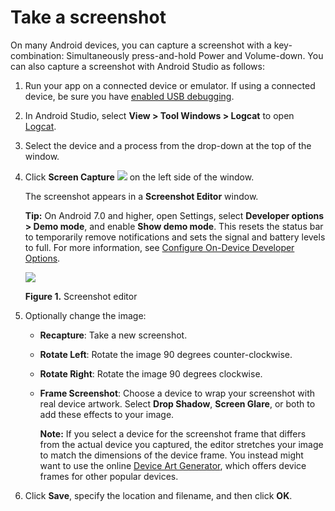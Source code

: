 # Take a screenshot

On many Android devices, you can capture a screenshot with a key\-combination: Simultaneously press\-and\-hold Power and Volume\-down. You can also capture a screenshot with Android Studio as follows:

1.  Run your app on a connected device or emulator. If using a connected device, be sure you have [enabled USB debugging](https://developer.android.com/studio/run/device#setting-up).
2.  In Android Studio, select **View > Tool Windows > Logcat** to open [Logcat](https://developer.android.com/studio/debug/am-logcat).
3.  Select the device and a process from the drop\-down at the top of the window.
4.  Click **Screen Capture** ![](https://developer.android.com/studio/images/buttons/monitor-screenshot.png) on the left side of the window.

    The screenshot appears in a **Screenshot Editor** window.

    **Tip:** On Android 7.0 and higher, open Settings, select **Developer options > Demo mode**, and enable **Show demo mode**. This resets the status bar to temporarily remove notifications and sets the signal and battery levels to full. For more information, see [Configure On\-Device Developer Options](https://developer.android.com/studio/debug/dev-options).

    ![](https://developer.android.com/studio/images/debug/screenshot-editor_2x.png)

    **Figure 1.** Screenshot editor

5.  Optionally change the image:
    *   **Recapture**: Take a new screenshot.
    *   **Rotate Left**: Rotate the image 90 degrees counter\-clockwise.
    *   **Rotate Right**: Rotate the image 90 degrees clockwise.
    *   **Frame Screenshot**: Choose a device to wrap your screenshot with real device artwork. Select **Drop Shadow**, **Screen Glare**, or both to add these effects to your image.

        **Note:** If you select a device for the screenshot frame that differs from the actual device you captured, the editor stretches your image to match the dimensions of the device frame. You instead might want to use the online [Device Art Generator](https://developer.android.com/distribute/tools/promote/device-art), which offers device frames for other popular devices.

6.  Click **Save**, specify the location and filename, and then click **OK**.
